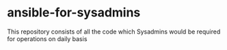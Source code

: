# ansible-for-sysadmins
This repository consists of all the code which Sysadmins would be required for operations on daily basis

